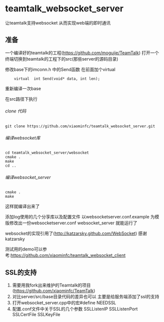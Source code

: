 # teamtalk_websocket_server

让teamtalk支持websocket 从而实现web端的即时通讯

## 准备
一个编译好的teamtalk的工程(https://github.com/mogujie/TeamTalk)
打开一个终端切换到teamtalk的工程下的src(那些server的源码目录)

修改base下的imconn.h 中的Send函数 在前面加个virtual 
``````
	virtual  int Send(void* data, int len);

``````
重新编译一次base

在src路径下执行

###### clone 代码

``````
git clone https://github.com/xiaominfc/teamtalk_websocket_server.git
``````

###### 编译websocket库
``````
cd teamtalk_websocket_server/websocket
cmake .
make
cd ..
``````

###### 编译websocket_server
``````
cmake .
make
``````

这样就编译出来了

添加log使用的几个分享库以及配置文件 
以websocketserver.conf.example 为模版修改出一份websocketserver.conf
websocket_server 就能运行了

websocket的实现引用了(http://katzarsky.github.com/WebSocket)
感谢katzarsky

测试用的demo可以参考:https://github.com/xiaominfc/teamtalk_websocket_client


## SSL的支持 

1. 需要用我fork出来维护的Teamtalk的项目(https://github.com/xiaominfc/TeamTalk)
2. 对比server/src/base目录代码的差异也可以 主要是给服务端添加了ssl的支持
3. 打开websocket_server.cpp中的宏#define NEEDSSL 
4. 配置.conf文件中关于SSL的几个参数 SSLListenIP SSLListenPort SSLCertFile SSLKeyFile
